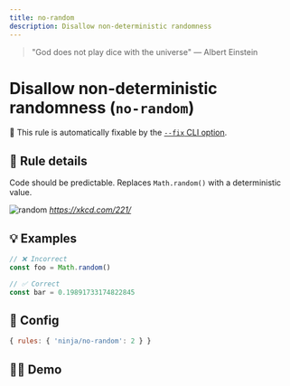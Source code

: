 ```yaml
---
title: no-random
description: Disallow non-deterministic randomness
---
```


<script setup lang="ts">
import CodeEditor from '../../.vitepress/theme/components/code-editor.vue';
import {ruleName, presetConfigs, initialText} from '../../src/sample-code/no-random.js';
</script>

> "God does not play dice with the universe" — Albert Einstein

# Disallow non-deterministic randomness (`no-random`)

🔧 This rule is automatically fixable by the
[`--fix` CLI option](https://eslint.org/docs/latest/user-guide/command-line-interface#--fix).

<!-- end auto-generated rule header -->

## 📖 Rule details

Code should be predictable. Replaces `Math.random()` with a deterministic value.

![random](/random_number.png) *https://xkcd.com/221/*

## 💡 Examples

```ts
// ❌ Incorrect
const foo = Math.random()

// ✅ Correct
const bar = 0.19891733174822845
```

## 🔧 Config

```js
{ rules: { 'ninja/no-random': 2 } }
```

## 🧑‍💻 Demo

<CodeEditor :rule="ruleName" :text="initialText" :presetConfigs="presetConfigs" />
